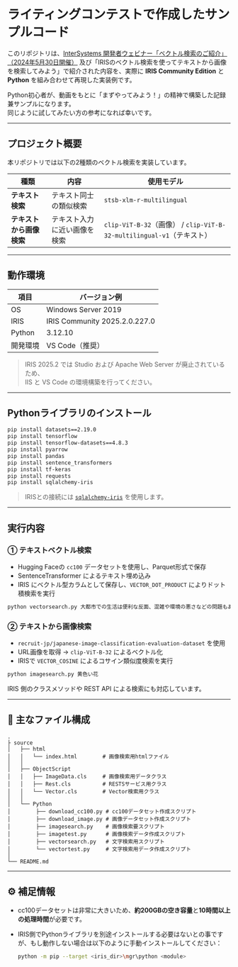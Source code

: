 # ライティングコンテストで作成したサンプルコード

このリポジトリは、[InterSystems 開発者ウェビナー「ベクトル検索のご紹介」（2024年5月30日開催）](https://community.intersystems.com/)  及び「IRISのベクトル検索を使ってテキストから画像を検索してみよう」で紹介された内容を、実際に **IRIS Community Edition** と **Python** を組み合わせて再現した実装例です。

Python初心者が、動画をもとに「まずやってみよう！」の精神で構築した記録兼サンプルになります。  
同じように試してみたい方の参考になれば幸いです。

---

##  プロジェクト概要

本リポジトリでは以下の2種類のベクトル検索を実装しています。

| 種類 | 内容 | 使用モデル |
|------|------|-------------|
| **テキスト検索** | テキスト同士の類似検索 | `stsb-xlm-r-multilingual` |
| **テキストから画像検索** | テキスト入力に近い画像を検索 | `clip-ViT-B-32`（画像） / `clip-ViT-B-32-multilingual-v1`（テキスト） |

---

##  動作環境

| 項目 | バージョン例 |
|------|---------------|
| OS | Windows Server 2019 |
| IRIS | IRIS Community 2025.2.0.227.0 |
| Python | 3.12.10 |
| 開発環境 | VS Code（推奨） |

> IRIS 2025.2 では Studio および Apache Web Server が廃止されているため、  
> IIS と VS Code の環境構築を行ってください。

---

##  Pythonライブラリのインストール

```bash
pip install datasets==2.19.0
pip install tensorflow
pip install tensorflow-datasets==4.8.3
pip install pyarrow
pip install pandas
pip install sentence_transformers
pip install tf-keras
pip install requests
pip install sqlalchemy-iris
````

> IRISとの接続には [`sqlalchemy-iris`](https://pypi.org/project/sqlalchemy-iris/) を使用します。

---

## 実行内容

### ① テキストベクトル検索

* Hugging Faceの `cc100` データセットを使用し、Parquet形式で保存
* SentenceTransformer によるテキスト埋め込み
* IRIS にベクトル型カラムとして保存し、`VECTOR_DOT_PRODUCT` によりドット積検索を実行

```bash
python vectorsearch.py 大都市での生活は便利な反面、混雑や環境の悪さなどの問題もある。
```

### ② テキストから画像検索

* `recruit-jp/japanese-image-classification-evaluation-dataset` を使用
* URL画像を取得 → `clip-ViT-B-32` によるベクトル化
* IRISで `VECTOR_COSINE` によるコサイン類似度検索を実行

```bash
python imagesearch.py 黄色い花
```

IRIS 側のクラスメソッドや REST API による検索にも対応しています。

---

## 📁 主なファイル構成

```
.
├ source
│   ├── html
│   │   └── index.html        # 画像検索用htmlファイル
│   │
│   ├── ObjectScript
│   │   ├── ImageData.cls     # 画像検索用データクラス
│   │   ├── Rest.cls          # RESTSサービス用クラス
│   │   └── Vector.cls        # Vector検索用クラス
│   │
│   └── Python
│        ├── download_cc100.py # cc100データセット作成スクリプト
│        ├── download_image.py # 画像データセット作成スクリプト
│        ├── imagesearch.py    # 画像検索要スクリプト
│        ├── imagetest.py      # 画像検索データ作成スクリプト
│        ├── vectorsearch.py   # 文字検索用スクリプト
│        └── vectortest.py     # 文字検索用データ作成スクリプト
│
└── README.md
```


---

## ⚙️ 補足情報

* cc100データセットは非常に大きいため、**約200GBの空き容量**と**10時間以上の処理時間**が必要です。
* IRIS側でPythonライブラリを別途インストールする必要はないとの事ですが、もし動作しない場合は以下のように手動インストールしてください：

  ```bash
  python -m pip --target <iris_dir>\mgr\python <module>
  ```
